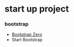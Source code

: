 # start up project

### bootstrap

* [Bootstrap Zero][1]
* Start Bootstrap 

[1]: <https://www.bootstrapzero.com/>